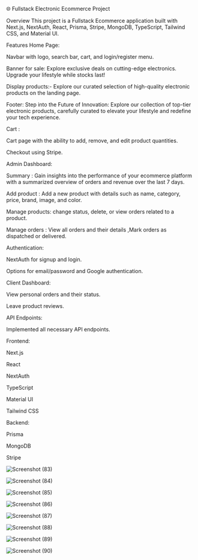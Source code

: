 🌐 Fullstack Electronic Ecommerce Project

Overview
This project is a Fullstack Ecommerce application built with Next.js, NextAuth, React, Prisma, Stripe, MongoDB, TypeScript, Tailwind CSS, and Material UI.

Features
Home Page:

Navbar with logo, search bar, cart, and login/register menu.

Banner for sale: Explore exclusive deals on cutting-edge electronics. Upgrade your lifestyle while stocks last!

Display products:- Explore our curated selection of high-quality electronic products on the landing page.

Footer: Step into the Future of Innovation: Explore our collection of top-tier electronic products, carefully curated to elevate your lifestyle and redefine your tech experience.



Cart :


Cart page with the ability to add, remove, and edit product quantities.

Checkout using Stripe.

Admin Dashboard:

Summary :  Gain insights into the performance of your ecommerce platform with a summarized overview of orders and revenue over the last 7 days.

Add product : Add a new product with details such as name, category, price, brand, image, and color.

Manage products: change status, delete, or view orders related to a product.

Manage orders : View all orders and their details ,Mark orders as dispatched or delivered.

Authentication:

NextAuth for signup and login.

Options for email/password and Google authentication.

Client Dashboard:

View personal orders and their status.

Leave product reviews.

API Endpoints:

Implemented all necessary API endpoints.

Frontend:

Next.js

React

NextAuth

TypeScript

Material UI

Tailwind CSS

Backend:

Prisma


MongoDB

Stripe


![Screenshot (83)](https://github.com/Ahmed-hessen/E-shop/assets/128532764/28a5e21d-b98b-44b0-b7ae-efb233f43746)





![Screenshot (84)](https://github.com/Ahmed-hessen/E-shop/assets/128532764/2cd09fa5-ec27-444f-9de3-61a02f57a457)





![Screenshot (85)](https://github.com/Ahmed-hessen/E-shop/assets/128532764/321dc5e5-584f-4ecb-b119-90ea8a5e22b8)





![Screenshot (86)](https://github.com/Ahmed-hessen/E-shop/assets/128532764/4284b8e0-0b8c-4a12-bd7e-9d2b7303a549)





![Screenshot (87)](https://github.com/Ahmed-hessen/E-shop/assets/128532764/082ff6b3-ff5c-468f-910b-b332498352e1)





![Screenshot (88)](https://github.com/Ahmed-hessen/E-shop/assets/128532764/2115a7f3-286c-471b-ad68-21e17083ddcd)




![Screenshot (89)](https://github.com/Ahmed-hessen/E-shop/assets/128532764/3302d5ef-81a8-4eaf-899b-9fc0820fa1eb)





![Screenshot (90)](https://github.com/Ahmed-hessen/E-shop/assets/128532764/f88a3dc9-9935-4e39-8d47-ea3312251503)







